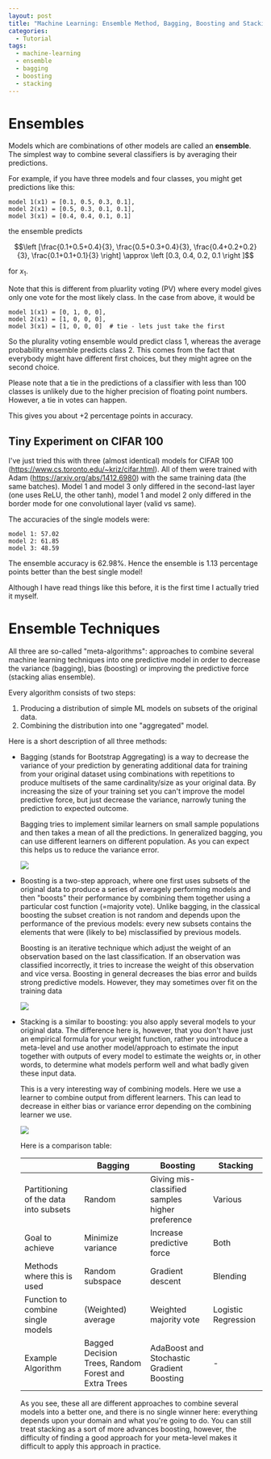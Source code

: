 ```yaml
---
layout: post
title: "Machine Learning: Ensemble Method, Bagging, Boosting and Stacking"
categories:
  - Tutorial
tags:
  - machine-learning
  - ensemble
  - bagging
  - boosting
  - stacking
---
```


# Ensembles

Models which are combinations of other models are called an **ensemble**. The simplest way to combine several classifiers is by averaging their predictions.

For example, if you have three models and four classes, you might get predictions like this:

```
model 1(x1) = [0.1, 0.5, 0.3, 0.1],
model 2(x1) = [0.5, 0.3, 0.1, 0.1],
model 3(x1) = [0.4, 0.4, 0.1, 0.1]
```

the ensemble predicts 

$$\left [\frac{0.1+0.5+0.4}{3}, \frac{0.5+0.3+0.4}{3}, \frac{0.4+0.2+0.2}{3}, \frac{0.1+0.1+0.1}{3} \right] \approx \left [0.3, 0.4, 0.2, 0.1 \right ]$$

for $x_1$.

Note that this is different from pluarlity voting (PV) where every model gives only one vote for the most likely class. In the case from above, it would be

```
model 1(x1) = [0, 1, 0, 0],
model 2(x1) = [1, 0, 0, 0],
model 3(x1) = [1, 0, 0, 0]  # tie - lets just take the first
```

So the plurality voting ensemble would predict class 1, whereas the average probability ensemble predicts class 2. This comes from the fact that everybody might have different first choices, but they might agree on the second choice.

Please note that a tie in the predictions of a classifier with less than 100 classes is unlikely due to the higher precision of floating point numbers. However, a tie in votes can happen.

This gives you about +2 percentage points in accuracy.

## Tiny Experiment on CIFAR 100

I've just tried this with three (almost identical) models for CIFAR 100 (https://www.cs.toronto.edu/~kriz/cifar.html). All of them were trained with Adam (https://arxiv.org/abs/1412.6980) with the same training data (the same batches). Model 1 and model 3 only differed in the second-last layer (one uses ReLU, the other tanh), model 1 and model 2 only differed in the border mode for one convolutional layer (valid vs same).

The accuracies of the single models were:

```
model 1: 57.02
model 2: 61.85
model 3: 48.59
```

The ensemble accuracy is 62.98%. Hence the ensemble is 1.13 percentage points better than the best single model!

Although I have read things like this before, it is the first time I actually tried it myself.

# Ensemble Techniques

All three are so-called "meta-algorithms": approaches to combine several machine learning techniques into one predictive model in order to decrease the variance (bagging), bias (boosting) or improving the predictive force (stacking alias ensemble).

Every algorithm consists of two steps:
1. Producing a distribution of simple ML models on subsets of the original data.
2. Combining the distribution into one "aggregated" model.

Here is a short description of all three methods:

- Bagging (stands for Bootstrap Aggregating) is a way to decrease the variance of your      prediction by generating additional data for training from your original dataset using combinations with repetitions to produce multisets of the same cardinality/size as your original data. By increasing the size of your training set you can't improve the model predictive force, but just decrease the variance, narrowly tuning the prediction to expected outcome. 

  Bagging tries to implement similar learners on small sample populations and then takes a mean of all the predictions. In generalized bagging, you can use different learners on different population.  As you can expect this helps us to reduce the variance error.

  [![](https://www.analyticsvidhya.com/wp-content/uploads/2015/07/bagging.png)]()

- Boosting is a two-step approach, where one first uses subsets of the original data to produce a series of averagely performing models and then "boosts" their performance by combining them together using a particular cost function (=majority vote). Unlike bagging, in the classical boosting the subset creation is not random and depends upon the performance of the previous models: every new subsets contains the elements that were (likely to be) misclassified by previous models.

  Boosting is an iterative technique which adjust the weight of an observation based on the last classification. If an observation was classified incorrectly, it tries to increase the weight of this observation and vice versa. Boosting in general decreases the bias error and builds strong predictive models. However, they may sometimes over fit on the training data

  [![](https://www.analyticsvidhya.com/wp-content/uploads/2015/07/boosting.png)]()

- Stacking is a similar to boosting: you also apply several models to your original data. The difference here is, however, that you don't have just an empirical formula for your weight function, rather you introduce a meta-level and use another model/approach to estimate the input together with outputs of every model to estimate the weights or, in other words, to determine what models perform well and what badly given these input data.

  This is a very interesting way of combining models. Here we use a learner to combine output from different learners. This can lead to decrease in either bias or variance error depending on the combining learner we use.

  [![](https://www.analyticsvidhya.com/wp-content/uploads/2015/07/stacking-297x300.png)]()

  Here is a comparison table:

  | |Bagging|Boosting|Stacking|
  |-|-------|--------|--------|
  |Partitioning of the data into subsets|Random|Giving mis-classified samples higher preference|Various|
  |Goal to achieve|Minimize variance| Increase predictive force|Both|
  |Methods where this is used|Random subspace|Gradient descent|Blending|
  |Function to combine single models|(Weighted) average|Weighted majority vote|Logistic Regression|
  |Example Algorithm|Bagged Decision Trees, Random Forest and Extra Trees|AdaBoost and Stochastic Gradient Boosting|-|

  As you see, these all are different approaches to combine several models into a better one, and there is no single winner here: everything depends upon your domain and what you're going to do. You can still treat stacking as a sort of more advances boosting, however, the difficulty of finding a good approach for your meta-level makes it difficult to apply this approach in practice.


